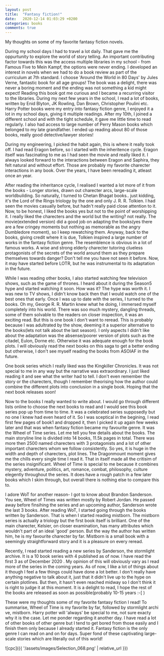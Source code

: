 ```yaml
---
layout: post
title:  "Fantasy fiction!"
date:   2020-12-14 01:03:29 +0200
categories: books
comments: true
---
```

My thoughts on some of my favorite fantasy fiction novels.

<!--more-->
During my school days I had to travel a lot daily. That gave me the oppurtunity to explore the world of story telling. An important contributing factor towards this was the access multiple libraries in my school - from Famous Five to Mein Kampf, the options were never ending. I developed an interest in novels when we had to do a book review as part of the curriculum at 7th standard. I choose 'Around the World in 80 Days' by Jules Verne, fantastic book for all age groups! The book was a delight, there was never a boring moment and the ending was not something a kid might expect! Reading this book got me curious and I became a recurring visitor to the libraries. During my next few years in the school, I read a lot of books, written by Enid Blyton, JK Rowling, Dan Brown, Christopher Poulini etc. Harry Potter books were my entry into fantasy fiction genre, I enjoyed it a lot in my school days, giving it multiple readings. After my 10th, I joined a different school and with the tight schedule, it gave me little time to read regularly. I also had access to large number of Perry Mason books which belonged to my late grandfather. I ended up reading about 80 of those books, really good detective/lawyer stories!

During my engineering, I picked the habit again, this is where it really took off. I had read Eragon before, so I started with the inheritence cycle. Eragon itself was fascinating to me as I had seen the movie and really liked it. I always looked forward to the interactions between Eragon and Saphira, they felt natural and without effort. Those are probably my favorite charecter interactions in any book. Over the years, I have been rereading it, atleast once an year.

After reading the inheritance cycle, I realised I wanted a lot more of it from the books -  Longer stories, drawn out charecter arcs, large-scale worldbuilding. So naturally, I turned to Chetan Bhagat books.. just kidding, it's the Lord of the Rings triology by the one and only J. R. R. Tolkien. I had seen the movies casually before, but hadn't really paid close attention to it. Now, to be honest, I liked the books yes but not to the point of worshipping it. I really liked the charecters and the world but the writing? not really. The movie(extended version) did a good job on adapting the books(yes there are a few cringey moments but nothing as memorable as the angry Dumbledore moment), so I keep rewatching them. Anyway, back to the books, giving credit where it is due, Tolkien inspired a large number of works in the fantasy fiction  genre. The resemblence is obvious in a lot of famous works. A wise and strong elderly charecter tutoring clueless protagonists of the secrets of the world around them as they prepare themselves towards danger? Don't tell me you have not seen it before. Now, it may have started before LOTR, but he was instrumental to its adaptation in the future.

While I was reading other books, I also started watching few television shows, such as the game of thrones. I heard about it during the Season5 hype and started watching it soon. How was it? The hype was worth it. I was new to TV shows, I didn't know back then that I would watch one of the best ones that early. Once I was up to date with the series, I turned to the books. Oh my, George R. R. Martin knew what he doing, I immersed myself completely into his world. There was soo much mystery, dangling threads, some of them solvable to the readers on closer inspection, it was an exciting read. But this is one book I don't want to reread. This is probably because I was adultrated by the show, deeming it a superior alternative to the books(lets not talk about the last season). I only aspects I didn't like about the adaptation was the absense/poorer version of plots such as the citadel, Eulon, Dorne etc. Otherwise it was adequate enough for the book plots. I will obviously read the next books on this saga to get a better ending but otherwise, I don't see myself reading the books from ASOIAF in the future.

One book series which I really liked was the Kingkiller Chronicles. It was not special to me in any way but the narrative was extraordinary. I just liked reading it and see what the writer had to tell. I don't even remember the story or the charecters, though I remember theorising how the author could combine the different plots into conclusion in a single book. Hoping that the next book releases soon!

Now to the books I really wanted to write about. I would go through different lists online to choose the next books to read and I would see this book series pop up from time to time. It was a celebrated series supposedly but no one I knew had even heard of it. So I was sceptical in the begining, I read first few pages of book1 and dropped it, then I picked it up again few weeks later and that was when fantasy fiction became my favourite genre. It was the Wheel of Time series. Let me tell you few details about the books. The main storyline line is divided into 14 books, 11.5k pages in total. There was more then 2500 named charecters with 3 protagonists and a lot of other important charecters whom we follow consistently. So yes, it is huge in the width and depth of charecters, plot lines. The Dragonmount moment gives me the chills every single time I read it. That in itself made all the critisim of the series insignificant. Wheel of Time is special to me because it combines mystery, adventure, politics, art, romance, combat, philosophy, culture elegently throughout the series. It does have a rough patch in a few later books which I skim through, but overall there is nothing else to compare this to.

I adore WoT for another reason- I got to know about Brandon Sanderson. You see, Wheel of Times was written mostly by Robert Jordan. He passed away before finsihing the series and an upcoming author, Sanderson wrote the last 3 books. After reading WoT, I started going through the books written by Sanderson. That is when I started reading mistborn. The mistborn series is actually a triology but the first book itself is brilliant. One of the main charecter, Kelsier, on closer examination, has many attributes which wouldn't part of an ideal 'good' person. But the way the author has written him, he is my favourite charecter by far. Mistborn is a small book with a seemingly straightforward story and it is a pleasure on every reread.

Recently, I read started reading a new series by Sanderson, the stormlight archive. It is a 10 book series with 4 published as of now. I have read the first 3 as of December 2020 . My opinion of this will obviously vary as I read more of the series in the coming years. As of now, I like a lot of things about it though I feel a few things could have done a lot better. I don't really have anything negative to talk about it, just that it didn't live up to the hype on certain plotlines. But then, it hasn't even reached midway so I don't think it is right to judge it at this moment. It is a delight to read, I hope the rest of the books are released as soon as possible(probably 10-15 years :-[ )

These were my thoughts some of my favorite fantasy fiction I read! To summarise, Wheel of Time is my favorite by far, followed by stormlight archi ve, mistborn. Harry potter will 'always' be special to me, not sure exacty why it is the case. Let me ponder regarding it another day. I have read a lot of other books of other genre but I tend to get bored from those easily and I finish them only because I already started it. Fantasy fiction is the only genre I can read on and on for days. Super fond of these captivating large-scale stories which are literally out of this world! 








![cpc]({{ '/assets/images/Selection_068.png' | relative_url }})
